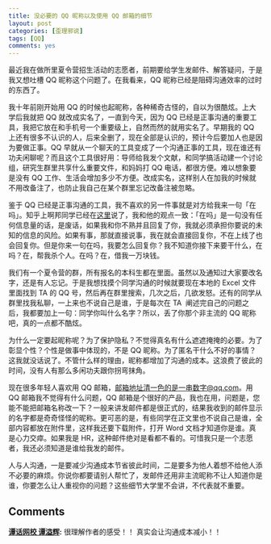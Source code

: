 ```yaml
---
title: 没必要的 QQ 昵称以及使用 QQ 邮箱的细节
layout: post
categories: [歪理邪说]
tags: [QQ]
comments: yes
---
```



最近我在做所里夏令营招生活动的志愿者，前期要给学生发邮件、解答疑问，于是我又想吐槽 QQ 昵称这个问题了。在我看来，QQ 昵称已经是阻碍沟通效率的过时的东西了。 

我十年前刚开始用 QQ 的时候也起昵称，各种稀奇古怪的，自以为很酷炫。上大学后我就把 QQ 就改成实名了，一直到今天，因为 QQ 已经是正事沟通的重要工具，我把它放在和手机号一个重要级上，自然而然的就用实名了。早期我的 QQ 上还有很多不认识的人，后来全删了，现在全部是认识的，预计今后要加人也是因为要做正事。QQ 早就从一个聊天的工具变成了一个沟通正事的工具，现在谁还有功夫闲聊呢？而且这个工具很好用：导师给我发个文献，和同学搞活动建一个讨论组，研究生群里共享什么重要文件，和妈妈打 QQ 电话，都很方便。难以想象要是没有 QQ 工作、生活会增加多少不方便。改成实名，这样别人在加我的时候就不用改备注了，也防止我自己在某个群里忘记改备注被忽略。 

鉴于 QQ 已经是正事沟通的工具，我不喜欢的另一件事就是对方给我来一句「在吗」。知乎上啊邦同学已经在[这里](http://zhuanlan.zhihu.com/abangtongxue/20040063)说了，我和他的观点一致：「在吗」是一句没有任何信息量的话，是废话，如果我和你不熟并且回复了你，我就必须承担你要说的未知的信息的风险。如果有事，那就直接说事，我在就会直接回复你，不在上线了也会回复你。但是你来一句在吗，我要怎么回复你？我不知道你接下来要干什么，在吗？在，帮我杀个人。在吗？在，借我一万块钱。 

我们有一个夏令营的群，所有报名的本科生都在里面。虽然以及通知过大家要改名字，还是有人忘记。于是我想找摸个同学沟通的时候就要现在本地的 Excel 文件里面找到 TA 的 QQ 号，然后再在群里搜索，几次之后，几欲发怒。还有的同学从群里找我私聊，一上来也不说自己是谁，于是每次在 TA  阐述完自己的问题之后，我都要加上一句：同学你叫什么名字？所以，丢了你那个非主流的 QQ 昵称吧，真的一点都不酷炫。 

为什么一定要起昵称呢？为了保护隐私？不觉得真名有什么遮遮掩掩的必要。为了彰显个性？个性是做事中体现的，不是 QQ 昵称。为了匿名干什么不好的事情？这我就没话说了。不管什么样的理由，昵称都增加了沟通的成本。这浪费了彼此的时间，没有人有那么多闲功夫跟你拐弯抹角。 

现在很多年轻人喜欢用 QQ 邮箱，邮箱地址清一色的是一串数字@qq.com。用 QQ 邮箱我不觉得有什么问题，QQ 邮箱是个很好的产品，我也在用，问题是，您能不能把邮箱名称改一下？一般来讲发邮件都是很正式的，结果我收到的邮件显示的名字都是奇奇怪怪的昵称。更可恶的是，有些同学在正文里也不说自己是谁，全部内容都放在附件里，这样我还要下载附件，打开 Word 文档才知道你是谁。真是心力交瘁。如果我是 HR，这种邮件绝对是看都不看的。可惜我只是一个志愿者，我还必须知道是谁给我发的邮件。 

人与人沟通，一是要减少沟通成本节省彼此时间，二是要多为他人着想不给他人添不必要的麻烦。你说你都要请别人帮忙了，发邮件还用非主流昵称不让人知道你是谁，你要怎么让人重视你的问题？这些细节大学里不会讲，不代表就不重要。

## Comments

**[谭话网校 谭溢辉](#40878 "2015-07-27 08:53:27"):** 很理解作者的感受！！ 真实会让沟通成本减小！！

